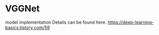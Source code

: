 # VGGNet
model implementation
Details can be found here.
https://deep-learning-basics.tistory.com/59

